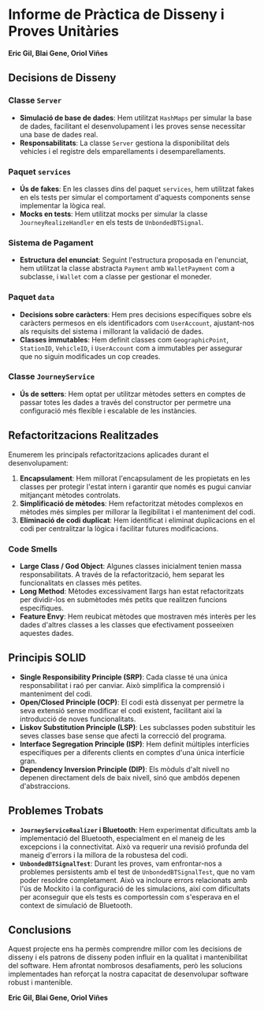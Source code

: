 # Informe de Pràctica de Disseny i Proves Unitàries

**Eric Gil, Blai Gene, Oriol Viñes**

## Decisions de Disseny

### Classe `Server`
- **Simulació de base de dades**: Hem utilitzat `HashMaps` per simular la base de dades, facilitant el desenvolupament i les proves sense necessitar una base de dades real.
- **Responsabilitats**: La classe `Server` gestiona la disponibilitat dels vehicles i el registre dels emparellaments i desemparellaments.

### Paquet `services`
- **Ús de fakes**: En les classes dins del paquet `services`, hem utilitzat fakes en els tests per simular el comportament d'aquests components sense implementar la lògica real.
- **Mocks en tests**: Hem utilitzat mocks per simular la classe `JourneyRealizeHandler` en els tests de `UnbondedBTSignal`.

### Sistema de Pagament
- **Estructura del enunciat**: Seguint l'estructura proposada en l'enunciat, hem utilitzat la classe abstracta `Payment` amb `WalletPayment` com a subclasse, i `Wallet` com a classe per gestionar el moneder.

### Paquet `data`
- **Decisions sobre caràcters**: Hem pres decisions específiques sobre els caràcters permesos en els identificadors com `UserAccount`, ajustant-nos als requisits del sistema i millorant la validació de dades.
- **Classes immutables**: Hem definit classes com `GeographicPoint`, `StationID`, `VehicleID`, i `UserAccount` com a immutables per assegurar que no siguin modificades un cop creades.

### Classe `JourneyService`
- **Ús de setters**: Hem optat per utilitzar mètodes setters en comptes de passar totes les dades a través del constructor per permetre una configuració més flexible i escalable de les instàncies.

## Refactoritzacions Realitzades
Enumerem les principals refactoritzacions aplicades durant el desenvolupament:
1. **Encapsulament**: Hem millorat l'encapsulament de les propietats en les classes per protegir l'estat intern i garantir que només es pugui canviar mitjançant mètodes controlats.
2. **Simplificació de mètodes**: Hem refactoritzat mètodes complexos en mètodes més simples per millorar la llegibilitat i el manteniment del codi.
3. **Eliminació de codi duplicat**: Hem identificat i eliminat duplicacions en el codi per centralitzar la lògica i facilitar futures modificacions.

### Code Smells
- **Large Class / God Object**: Algunes classes inicialment tenien massa responsabilitats. A través de la refactorització, hem separat les funcionalitats en classes més petites.
- **Long Method**: Mètodes excessivament llargs han estat refactoritzats per dividir-los en submètodes més petits que realitzen funcions específiques.
- **Feature Envy**: Hem reubicat mètodes que mostraven més interès per les dades d'altres classes a les classes que efectivament posseeixen aquestes dades.

## Principis SOLID
- **Single Responsibility Principle (SRP)**: Cada classe té una única responsabilitat i raó per canviar. Això simplifica la comprensió i manteniment del codi.
- **Open/Closed Principle (OCP)**: El codi està dissenyat per permetre la seva extensió sense modificar el codi existent, facilitant així la introducció de noves funcionalitats.
- **Liskov Substitution Principle (LSP)**: Les subclasses poden substituir les seves classes base sense que afecti la correcció del programa.
- **Interface Segregation Principle (ISP)**: Hem definit múltiples interfícies específiques per a diferents clients en comptes d'una única interfície gran.
- **Dependency Inversion Principle (DIP)**: Els mòduls d'alt nivell no depenen directament dels de baix nivell, sinó que ambdós depenen d'abstraccions.

## Problemes Trobats
- **`JourneyServiceRealizer` i Bluetooth**: Hem experimentat dificultats amb la implementació del Bluetooth, especialment en el maneig de les excepcions i la connectivitat. Això va requerir una revisió profunda del maneig d'errors i la millora de la robustesa del codi.
- **`UnbondedBTSignalTest`**: Durant les proves, vam enfrontar-nos a problemes persistents amb el test de `UnbondedBTSignalTest`, que no vam poder resoldre completament. Això va incloure errors relacionats amb l'ús de Mockito i la configuració de les simulacions, així com dificultats per aconseguir que els tests es comportessin com s'esperava en el context de simulació de Bluetooth.

## Conclusions
Aquest projecte ens ha permès comprendre millor com les decisions de disseny i els patrons de disseny poden influir en la qualitat i mantenibilitat del software. Hem afrontat nombrosos desafiaments, però les solucions implementades han reforçat la nostra capacitat de desenvolupar software robust i mantenible.

**Eric Gil, Blai Gene, Oriol Viñes**
